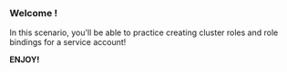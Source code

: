 
<br>

### Welcome !

In this scenario, you'll be able to practice creating cluster roles and role bindings for a service account!

**ENJOY!**
